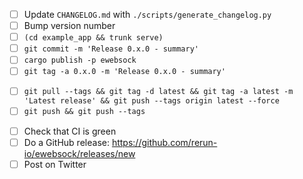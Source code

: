 - [ ] Update `CHANGELOG.md` with `./scripts/generate_changelog.py`
- [ ] Bump version number
- [ ] `(cd example_app && trunk serve)`
- [ ] `git commit -m 'Release 0.x.0 - summary'`
- [ ] `cargo publish -p ewebsock`
- [ ] `git tag -a 0.x.0 -m 'Release 0.x.0 - summary'`
* [ ] `git pull --tags && git tag -d latest && git tag -a latest -m 'Latest release' && git push --tags origin latest --force`
* [ ] `git push && git push --tags`
- [ ] Check that CI is green
- [ ] Do a GitHub release: https://github.com/rerun-io/ewebsock/releases/new
- [ ] Post on Twitter
